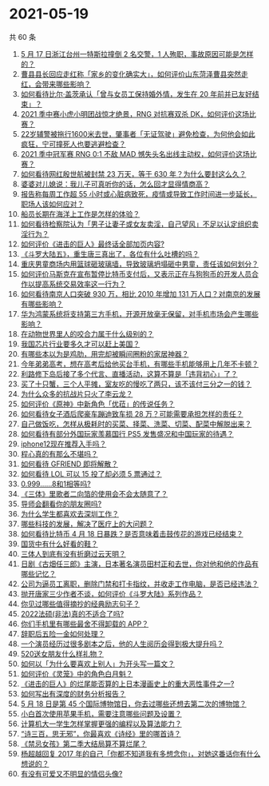 # 2021-05-19

共 60 条

<!-- BEGIN -->
<!-- 最后更新时间 Wed May 19 2021 02:22:17 GMT+0800 (China Standard Time) -->

1. [5 月 17 日浙江台州一特斯拉撞倒 2 名交警，1
   人殉职，事故原因可能是怎样的？](https://www.zhihu.com/question/460003832)
2. [曹县县长回应走红称「家乡的变化确实大」，如何评价山东菏泽曹县突然走红，会带来哪些影响？](https://www.zhihu.com/question/460089541)
3. [如何看待比尔·盖茨承认「曾与女员工保持婚外情，发生在 20
   年前并已友好结束」？](https://www.zhihu.com/question/460064207)
4. [2021 季中赛小虎小明团战惊才绝景，RNG 对抗赛双杀
   DK，如何评价这场比赛？](https://www.zhihu.com/question/460167203)
5. [22岁辅警被拖行1600米去世，肇事者「无证驾驶」避免检查，为何他会如此疯狂，宁可撞死人也要逃避检查？](https://www.zhihu.com/question/460135941)
6. [2021 季中冠军赛 RNG 0:1 不敌 MAD
   憾失头名出线主动权，如何评价这场比赛？](https://www.zhihu.com/question/460195556)
7. [如何看待网红殷世航被封禁 23 万天，等于 630
   年？为什么要封这么久？](https://www.zhihu.com/question/459925437)
8. [婆婆对儿媳说：我儿子可真听你的话，怎么回才显得情商高？](https://www.zhihu.com/question/431787513)
9. [报告称每周工作超 55
   小时或心脏病致死，疫情或导致工作时间进一步延长，职场人该如何应对？](https://www.zhihu.com/question/460063511)
10. [船员长期在海洋上工作是怎样的体验？](https://www.zhihu.com/question/29298020)
11. [如何看待检察院认为「男子让妻子或女友卖淫，自己望风」不足以认定组织卖淫行为？](https://www.zhihu.com/question/459692463)
12. [如何评价《进击的巨人》最终话全部加页内容?](https://www.zhihu.com/question/460186596)
13. [《斗罗大陆五》，重生唐三真出了，各位有什么吐槽的吗？](https://www.zhihu.com/question/459557005)
14. [重庆男童商场内用篮球砸玻璃墙，导致玻璃坍塌砸中男童，责任该如何划分？](https://www.zhihu.com/question/459951061)
15. [如何评价马斯克在宣布暂停比特币支付后，又表示正在与狗狗币的开发人员合作以提高系统交易效率这一行为？](https://www.zhihu.com/question/459406032)
16. [如何看待南京人口突破 930 万，相比 2010 年增加 131
    万人口？对南京的发展有哪些影响？](https://www.zhihu.com/question/460073729)
17. [华为鸿蒙系统将支持第三方手机，开源开放毫无保留，对手机市场会产生哪些影响？](https://www.zhihu.com/question/460090403)
18. [在动物世界里人的咬合力属于什么级别的？](https://www.zhihu.com/question/459408371)
19. [我国芯片行业要多久才可以赶上美国？](https://www.zhihu.com/question/403452621)
20. [有哪些本以为是鸡肋，用完却被瞬间圈粉的家居神器？](https://www.zhihu.com/question/359026960)
21. [今年弟弟高考，想在高考后给他买台手机，有哪些手机能够用上几年不卡顿？](https://www.zhihu.com/question/459230225)
22. [利路修下岛后接了多个代言、直播活动，这算不算是「违背初心」了？](https://www.zhihu.com/question/460088683)
23. [买了十只蟹，三个人平摊，室友吃的慢吃了两只，该不该付三分之一的钱？](https://www.zhihu.com/question/455193507)
24. [为什么众多的抗战片只火了李云龙？](https://www.zhihu.com/question/268674369)
25. [如何评价《原神》中新角色「优菈」的传说任务？](https://www.zhihu.com/question/460157064)
26. [如何看待女子酒后爬豪车蹦迪致车损 28
    万？可能需要承担怎样的责任？](https://www.zhihu.com/question/459759486)
27. [自己做饭吃，怎样从极耗时的买菜、择菜、洗菜、切菜、配菜中解脱出来？](https://www.zhihu.com/question/22903687)
28. [如何看待有部分外国玩家羡慕国行 PS5
    发售盛况和中国玩家的待遇？](https://www.zhihu.com/question/459685754)
29. [iphone12现在推荐入手吗？](https://www.zhihu.com/question/444574639)
30. [程心真的有那么不堪吗？](https://www.zhihu.com/question/418036982)
31. [如何看待 GFRIEND 即将解散？](https://www.zhihu.com/question/460090159)
32. [如何看待 LOL 可以 15 投了却必须 5 票通过？](https://www.zhihu.com/question/460061128)
33. [0.999......8和1相等吗?](https://www.zhihu.com/question/459883219)
34. [《三体》里歌者二向箔的使用会不会太随意了？](https://www.zhihu.com/question/459124778)
35. [导师会翻看你的朋友圈吗?](https://www.zhihu.com/question/377742704)
36. [为什么学生都喜欢去深圳工作？](https://www.zhihu.com/question/442868905)
37. [哪些科技的发展，解决了医疗上的大问题？](https://www.zhihu.com/question/459947188)
38. [如何看待比特币 4 月 18
    日暴跌？是否意味着击鼓传花的游戏已经结束？](https://www.zhihu.com/question/455237775)
39. [国货中有什么好看的鞋？](https://www.zhihu.com/question/278654959)
40. [三体人到底有没有折磨过云天明？](https://www.zhihu.com/question/459076670)
41. [日剧《古畑任三郎》主演，日本著名演员田村正和去世，你对他和他的作品有哪些记忆？](https://www.zhihu.com/question/460168527)
42. [公司为逼员工离职，删除门禁和打卡指纹，并收走工作电脑，是否已经违法？](https://www.zhihu.com/question/458446577)
43. [抛开唐家三少作者不谈，如何评价《斗罗大陆》系列作品？](https://www.zhihu.com/question/458675311)
44. [你见过哪些值得摘抄的经典励志句子？](https://www.zhihu.com/question/447620837)
45. [2022法硕(非法)真的不适合了吗?](https://www.zhihu.com/question/438205558)
46. [你们手机里有哪些最舍不得卸载的 APP？](https://www.zhihu.com/question/427095722)
47. [辞职后五险一金如何处理？](https://www.zhihu.com/question/54840341)
48. [一个演员经历过很多剧本之后，他的人生阅历会得到极大提升吗？](https://www.zhihu.com/question/455251862)
49. [520送女朋友什么样礼物？](https://www.zhihu.com/question/458252305)
50. [如何以「为什么要喜欢上别人」为开头写一篇文？](https://www.zhihu.com/question/443120413)
51. [如何评价《灵笼》中的角色白月魁？](https://www.zhihu.com/question/458161195)
52. [《进击的巨人》的烂尾能否算的上日本漫画史上的重大恶性事件之一?](https://www.zhihu.com/question/453573225)
53. [如何写出有深度的财务分析报告？](https://www.zhihu.com/question/38624533)
54. [5 月 18 日是第 45
    个国际博物馆日，你去过哪些还想去第二次的博物馆？](https://www.zhihu.com/question/460050202)
55. [小白首次使用苹果手机，需要注意哪些问题及设置？](https://www.zhihu.com/question/361796127)
56. [计算机大一学生怎样掌握更强的编程以及算法能力？](https://www.zhihu.com/question/444269929)
57. [“诗三百，思无邪”，你最喜欢《诗经》里的哪首诗？](https://www.zhihu.com/question/459755903)
58. [《禁忌女孩》第二季大结局算不算烂尾？](https://www.zhihu.com/question/458737109)
59. [杨超越回复 2017
    年的自己「你都不知道我有多想念你」，对她这番话你有什么想说的？](https://www.zhihu.com/question/459691259)
60. [有没有可爱又不明显的情侣头像?](https://www.zhihu.com/question/347976724)

<!-- END -->
